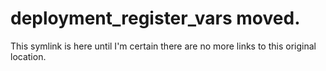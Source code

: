 # deployment_register_vars moved.
This symlink is here until I'm certain there are no more links to this original location.
